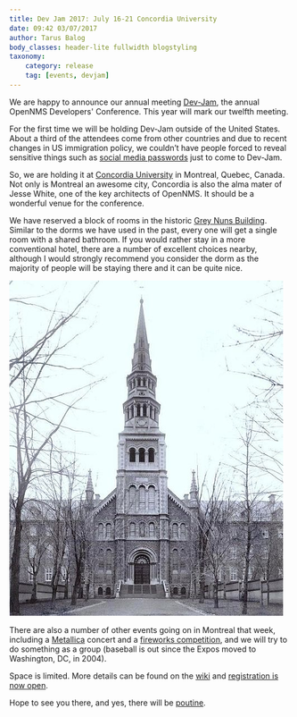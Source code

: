 ```yaml
---
title: Dev Jam 2017: July 16-21 Concordia University
date: 09:42 03/07/2017
author: Tarus Balog
body_classes: header-lite fullwidth blogstyling
taxonomy:
    category: release
    tag: [events, devjam]
---
```


We are happy to announce our annual meeting [Dev-Jam](https://wiki.opennms.org/wiki/Dev-Jam_2017), the annual OpenNMS Developers' Conference.
This year will mark our twelfth meeting.

For the first time we will be holding Dev-Jam outside of the United States.
About a third of the attendees come from other countries and due to recent changes in US immigration policy, we couldn’t have people forced to reveal sensitive things such as [social media passwords](http://www.nbcnews.com/news/us-news/us-visitors-may-have-hand-over-social-media-passwords-kelly-n718216) just to come to Dev-Jam.

So, we are holding it at [Concordia University](http://www.concordia.ca/) in Montreal, Quebec, Canada.
Not only is Montreal an awesome city, Concordia is also the alma mater of Jesse White, one of the key architects of OpenNMS.
It should be a wonderful venue for the conference.

We have reserved a block of rooms in the historic [Grey Nuns Building](https://en.wikipedia.org/wiki/Grey_Nuns_Motherhouse).
Similar to the dorms we have used in the past, every one will get a single room with a shared bathroom.
If you would rather stay in a more conventional hotel, there are a number of excellent choices nearby, although I would strongly recommend you consider the dorm as the majority of people will be staying there and it can be quite nice.

![Picture of the Grey Nuns Building at Concordia University](GreyNuns.jpg)

There are also a number of other events going on in Montreal that week, including a [Metallica](http://www.evenko.ca/en/events/12202/metallica/parc-jean-drapeau/07-19-2017) concert and a [fireworks competition](https://www.quebecoriginal.com/en-us/listing/events/festivals-and-special-events/linternational-des-feux-loto-quebec-1413569), and we will try to do something as a group (baseball is out since the Expos moved to Washington, DC, in 2004).

Space is limited. More details can be found on the [wiki](https://wiki.opennms.org/wiki/Dev-Jam_2017) and [registration is now open](http://www.opennms.com/opennms-dev-jam-registration).

Hope to see you there, and yes, there will be [poutine](https://en.wikipedia.org/wiki/Poutine).
